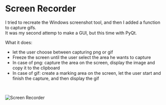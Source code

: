 # Screen Recorder
I tried to recreate the Windows screenshot tool, and then I added a function to capture gifs. <br>
It was my second attemp to make a GUI, but this time with PyQt.

What it does:
- let the user choose between capturing png or gif
- Freeze the screen until the user select the area he wants to capture
- In case of png: capture the area on the screen, display the image and copy it to the clipboard
- In case of gif: create a marking area on the screen, let the user start and finish the capture, and then display the gif
<br>

![Screen Recorder](sources/Screen-Recorder.gif)
